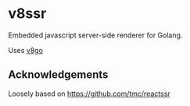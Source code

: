 # v8ssr

Embedded javascript server-side renderer for Golang.

Uses [v8go](https://github.com/rogchap/v8go)

## Acknowledgements

Loosely based on https://github.com/tmc/reactssr